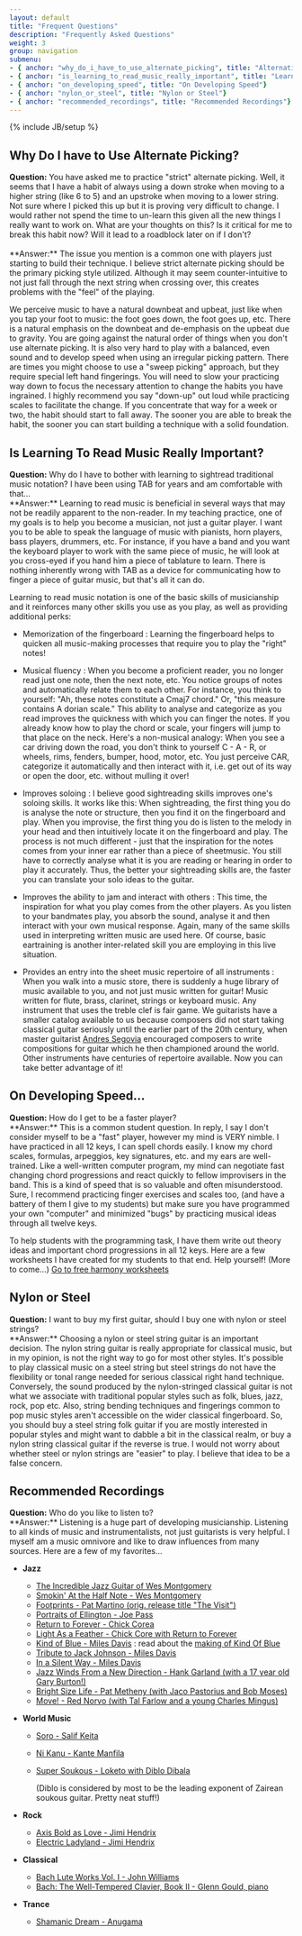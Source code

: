 ```yaml
---
layout: default
title: "Frequent Questions"
description: "Frequently Asked Questions"
weight: 3
group: navigation
submenu:
- { anchor: "why_do_i_have_to_use_alternate_picking", title: "Alternative Picking"}
- { anchor: "is_learning_to_read_music_really_important", title: "Learning to Read Music"}
- { anchor: "on_developing_speed", title: "On Developing Speed"}
- { anchor: "nylon_or_steel", title: "Nylon or Steel"}
- { anchor: "recommended_recordings", title: "Recommended Recordings"}
---
```

{% include JB/setup %}

## Why Do I have to Use Alternate Picking?
<div class="question">
<strong>Question:</strong>
You have asked me to practice "strict" alternate picking. Well, it seems that I have a habit of always using a down stroke when moving to a higher string (like 6 to 5) and an upstroke when moving to a lower string. Not sure where I picked this up but it is proving very difficult to change. I would rather not spend the time to un-learn this given all the new things I really want to work on.  What are your thoughts on this? Is it critical for me to break this habit now? Will it lead to a roadblock later on if I don't?
</div>
<br/>
<div class="answer" markdown="1">
**Answer:**
The issue you mention is a common one with players just starting to build their technique. I believe strict alternate picking should be the primary picking style utilized. Although it may seem counter-intuitive to not just fall through the next string when crossing over, this creates problems with the "feel" of the playing. 

We perceive music to have a natural downbeat and upbeat, just like when you tap your foot to music: the foot goes down, the foot goes up, etc. There is a natural emphasis on the downbeat and de-emphasis on the upbeat due to gravity. You are going against  the natural order of things when you don't use alternate picking. It is also very hard to play with a balanced, even sound and to develop speed when using an irregular picking pattern. There are times you might choose to use a "sweep picking" approach, but they require special left hand fingerings. You will need to slow your practicing way down to focus the necessary attention to change the habits you have ingrained. I highly recommend you say "down-up" out loud while practicing scales to facilitate the change. If you concentrate that way for a week or two, the habit should start to fall away. The sooner you are able to break the habit, the sooner you can start building a technique with a solid foundation. 
</div>

## Is Learning To Read Music Really Important?
<div class="question">
<strong>Question:</strong>
Why do I have to bother with learning to sightread traditional music notation? I have been using TAB for years and am comfortable with that…
</div>
<div class="answer" markdown="1">
**Answer:**
Learning to read music is beneficial in several ways that may not be readily apparent to the non-reader. In my teaching practice, one of my goals is to help you become a musician, not just a guitar player. I want you to be able to speak the language of music with pianists, horn players, bass players, drummers, etc. For instance, if you have a band and you want the keyboard player to work with the same piece of music, he will look at you cross-eyed if you hand him a piece of tablature to learn. There is nothing inherently wrong with TAB as a device for communicating how to finger a piece of guitar music, but that's all it can do. 

Learning to read music notation is one of the basic skills of musicianship and it reinforces many other skills you use as you play, as well as providing additional perks:

* Memorization of the fingerboard
: Learning the fingerboard helps to quicken all music-making processes that require you to play the "right" notes!

* Musical fluency
: When you become a proficient reader, you no longer read just one note, then the next note, etc. You notice groups of notes and automatically relate them to each other. For instance, you think to yourself: "Ah, these notes constitute a Cmaj7 chord." Or, "this measure contains A dorian scale." This ability to analyse and categorize as you read improves the quickness with which you can finger the notes. If you already know how to play the chord or scale, your fingers will jump to that place on the neck. Here's a non-musical analogy: When you see a car driving down the road, you don't think to yourself C - A - R, or wheels, rims, fenders, bumper, hood, motor, etc. You just perceive CAR, categorize it automatically and then interact with it, i.e. get out of its way or open the door, etc. without mulling it over!

* Improves soloing
: I believe good sightreading skills improves one's soloing skills. It works like this: When sightreading, the first thing you do is analyse the note or structure, then you find it on the fingerboard and play. When you improvise, the first thing you do is listen to the melody in your head and then intuitively locate it on the fingerboard and play. The process is not much different - just that the inspiration for the notes comes from your inner ear rather than a piece of sheetmusic. You still have to correctly analyse what it is you are reading or hearing in order to play it accurately. Thus, the better your sightreading skills are, the faster you can translate your solo ideas to the guitar.

* Improves the ability to jam and interact with others
: This time, the inspiration for what you play comes from the other players. As you listen to your bandmates play, you absorb the sound, analyse it and then interact with your own musical response. Again, many of the same skills used in interpreting written music are used here. Of course, basic eartraining is another inter-related skill you are employing in this live situation.

* Provides an entry into the sheet music repertoire of all instruments
: When you walk into a music store, there is suddenly a huge library of music available to you, and not just music written for guitar! Music written for flute, brass, clarinet, strings or keyboard music. Any instrument that uses the treble clef is fair game. We guitarists have a smaller catalog available to us because composers did not start taking classical guitar seriously until the earlier part of the 20th century, when master guitarist [Andres Segovia](http://www.classicalguitar.net/artists/segovia) encouraged composers to write compositions for guitar which he then championed around the world. Other instruments have centuries of repertoire available. Now you can take better advantage of it!
</div>

## On Developing Speed...
<div class="question">
<strong>Question:</strong>
How do I get to be a faster player?
</div>
<div class="answer" markdown="1">
**Answer:**
This is a common student question. In reply, I say I don't consider myself to be a "fast" player, however my mind is VERY nimble. I have practiced in all 12 keys, I can spell chords easily. I know my chord scales, formulas, arpeggios, key signatures, etc. and my ears are well-trained. Like a well-written computer program, my mind can negotiate fast changing chord progressions and react quickly to fellow improvisers in the band. This is a kind of speed that is so valuable and often misunderstood. Sure, I recommend practicing finger exercises and scales too, (and have a battery of them I give to my students) but make sure you have programmed your own "computer" and minimized "bugs" by practicing musical ideas through all twelve keys.

To help students with the programming task, I have them write out theory ideas and important chord progressions in all 12 keys. Here are a few worksheets I have created for my students to that end. Help yourself! (More to come...)
[Go to free harmony worksheets](/guitar_worksheets.html)
</div>

## Nylon or Steel
<div class="question">
<strong>Question:</strong>
I want to buy my first guitar, should I buy one with nylon or steel strings?
</div>
<div class="answer" markdown="1">
**Answer:**
Choosing a nylon or steel string guitar is an important decision. The nylon string guitar is really appropriate for classical music, but in my opinion, is not the right way to go for most other styles. It's possible to play classical music on a steel string but steel strings do not have the flexibility or tonal range needed for serious classical right hand technique. Conversely, the sound produced by the nylon-stringed classical guitar is not what we associate with traditional popular styles such as folk, blues, jazz, rock, pop etc. Also, string bending techniques and fingerings common to pop music styles aren't accessible on the wider classical fingerboard. So, you should buy a steel string folk guitar if you are mostly interested in popular styles and might want to dabble a bit in the classical realm, or buy a nylon string classical guitar if the reverse is true. I would not worry about whether steel or nylon strings are "easier" to play. I believe that idea to be a false concern.
</div>

## Recommended Recordings
<div class="question">
<strong>Question:</strong>
Who do you like to listen to?
</div>
<div class="answer" markdown="1">
**Answer:**
Listening is a huge part of developing musicianship. Listening to all kinds of music and instrumentalists, not just guitarists is very helpful. I myself am a music omnivore and like to draw influences from many sources. Here are a few of my favorites...

* **Jazz**
	
	* [The Incredible Jazz Guitar of Wes Montgomery](http://www.amazon.com/exec/obidos/ASIN/B000000Y27/qid=1071249747/sr=2-1/ref=sr_2_1/002-0048173-7078453)
	* [Smokin' At the Half Note - Wes Montgomery](http://www.amazon.com/exec/obidos/ASIN/B000000Y27/qid=1071249747/sr=2-1/ref=sr_2_1/002-0048173-7078453)
	* [Footprints - Pat Martino (orig. release title "The Visit") ](http://www.amazon.com/exec/obidos/tg/detail/-/B000005BEK/ref=m_art_li_20/002-0048173-7078453)
	* [Portraits of Ellington - Joe Pass](http://www.amazon.com/exec/obidos/tg/detail/-/B000000XIV/qid=1071252360/sr=1-1/ref=sr_1_1/002-0048173-7078453)
	* [Return to Forever - Chick Corea](http://www.amazon.com/exec/obidos/tg/detail/-/B0000262QW/ref=pd_bxgy_img_2/002-0048173-7078453)
	* [Light As a Feather - Chick Core with Return to Forever](http://www.amazon.com/exec/obidos/ASIN/B0000046YK/qid=1071252671/sr=2-1/ref=sr_2_1/002-0048173-7078453)
	* [Kind of Blue - Miles Davis](http://http//www.amazon.com/exec/obidos/ASIN/B000002ADT/qid=1071513702/sr=2-1/ref=sr_2_1/104-6449218-9132766)
	: read about the [making of Kind Of Blue](http://www.npr.org/programs/jazzprofiles/archive/miles_kob.html)
	* [Tribute to Jack Johnson - Miles Davis](http://www.amazon.com/exec/obidos/ASIN/B0000027GU/qid=1071513840/sr=2-2/ref=sr_2_2/104-6449218-9132766)
	* [In a Silent Way - Miles Davis](http://www.amazon.com/exec/obidos/tg/detail/-/B00006GO9Q/qid=1071514405/sr=1-2/ref=sr_1_2/104-6449218-9132766)
	* [Jazz Winds From a New Direction - Hank Garland (with a 17 year old Gary Burton!)](http://www.amazon.com/exec/obidos/ASIN/B00005B7RS/qid=1071515334/sr=2-1/ref=sr_2_1/104-6449218-9132766)
	* [Bright Size Life - Pat Metheny (with Jaco Pastorius and Bob Moses)](http://www.amazon.com/exec/obidos/tg/detail/-/B0000261L9/qid=1071521627/sr=1-1/ref=sr_1_1/104-6449218-9132766)
	* [Move! - Red Norvo (with Tal Farlow and a young Charles Mingus)](http://www.jazzguitar.dsl.pipex.com/TalFarlow/WithRedNorvo.htm)

* **World Music**
	* [Soro - Salif Keita](http://www.amazon.com/exec/obidos/tg/detail/-/B000003QJ3/qid=1071254061/sr=1-3/ref=sr_1_3/002-0048173-7078453)
	* [Ni Kanu - Kante Manfila](http://www.amazon.com/exec/obidos/tg/detail/-/B000005H0F/qid=1071254541/sr=1-4/ref=sr_1_4/002-0048173-7078453)
	* [Super Soukous - Loketo with Diblo Dibala](http://www.amazon.com/exec/obidos/tg/detail/-/B000000E2M/ref=m_art_li_1/104-6449218-9132766)

		(Diblo is considered by most to be the leading exponent of Zairean soukous guitar. Pretty neat stuff!)

* **Rock**
	* [Axis Bold as Love - Jimi Hendrix](http://www.amazon.com/exec/obidos/tg/detail/-/B000002P5W/qid=1071256087/sr=1-1/ref=sr_1_1/002-0048173-7078453)
	* [Electric Ladyland - Jimi Hendrix](http://www.amazon.com/exec/obidos/tg/detail/-/B000002P5U/ref=pd_bxgy_img_2/002-0048173-7078453)

* **Classical**

	* [Bach Lute Works Vol. I - John Williams](http://www.amazon.com/exec/obidos/tg/detail/-/B0000029W2/qid=1071258793/sr=1-36/ref=sr_1_36/002-0048173-7078453)
	* [Bach: The Well-Tempered Clavier, Book II - Glenn Gould, piano](http://www.amazon.com/exec/obidos/tg/detail/-/B0000028NJ/ref=pd_bxgy_img_2_cp/002-0048173-7078453)

* **Trance**

	* [Shamanic Dream - Anugama](http://www.amazon.com/exec/obidos/ASIN/B00005TZOE/qid=1071265204/sr=2-1/ref=sr_2_1/002-0048173-7078453)	
</div>